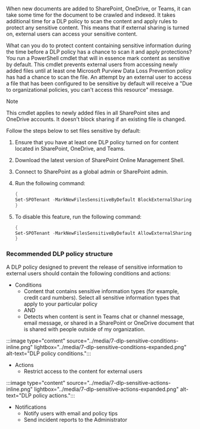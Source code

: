 When new documents are added to SharePoint, OneDrive, or Teams, it can take some time for the document to be crawled and indexed. It takes additional time for a DLP policy to scan the content and apply rules to protect any sensitive content. This means that if external sharing is turned on, external users can access your sensitive content.

What can you do to protect content containing sensitive information during the time before a DLP policy has a chance to scan it and apply protections? You run a PowerShell cmdlet that will in essence mark content as sensitive by default. This cmdlet prevents external users from accessing newly added files until at least one Microsoft Purview Data Loss Prevention policy has had a chance to scan the file. An attempt by an external user to access a file that has been configured to be sensitive by default will receive a "Due to organizational policies, you can't access this resource" message.

> [!NOTE]
> This cmdlet applies to newly added files in all SharePoint sites and OneDrive accounts. It doesn't block sharing if an existing file is changed.

Follow the steps below to set files sensitive by default:

1. Ensure that you have at least one DLP policy turned on for content located in SharePoint, OneDrive, and Teams.
1. Download the latest version of SharePoint Online Management Shell.
1. Connect to SharePoint as a global admin or SharePoint admin.
1. Run the following command:

    ```powershell
    {
    Set-SPOTenant -MarkNewFilesSensitiveByDefault BlockExternalSharing
    }
    ```

1. To disable this feature, run the following command:

    ```powershell
    {
    Set-SPOTenant -MarkNewFilesSensitiveByDefault AllowExternalSharing
    }
    ```

### Recommended DLP policy structure

A DLP policy designed to prevent the release of sensitive information to external users should contain the following conditions and actions:

- Conditions
  - Content that contains sensitive information types (for example, credit card numbers). Select all sensitive information types that apply to your particular policy
  - AND
  - Detects when content is sent in  Teams chat or channel message, email message, or shared in a SharePoint or OneDrive document that is shared with people outside of my organization.

:::image type="content" source="../media/7-dlp-sensitive-conditions-inline.png" lightbox="../media/7-dlp-sensitive-conditions-expanded.png" alt-text="DLP policy conditions.":::

- Actions
  - Restrict access to the content for external users

:::image type="content" source="../media/7-dlp-sensitive-actions-inline.png" lightbox="../media/7-dlp-sensitive-actions-expanded.png" alt-text="DLP policy actions.":::

- Notifications
  - Notify users with email and policy tips
  - Send incident reports to the Administrator
